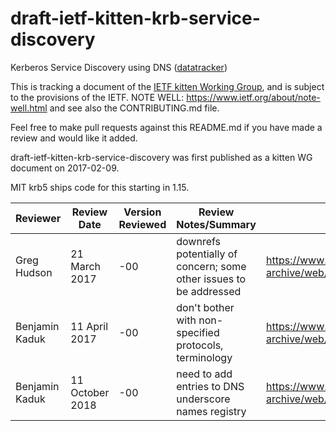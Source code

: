 # draft-ietf-kitten-krb-service-discovery
Kerberos Service Discovery using DNS ([datatracker](https://datatracker.ietf.org/doc/draft-ietf-kitten-krb-service-discovery/))

This is tracking a document of the [IETF kitten Working Group](https://datatracker.ietf.org/wg/kitten), and is subject to the provisions of the IETF. NOTE WELL: https://www.ietf.org/about/note-well.html and see also the CONTRIBUTING.md file.

Feel free to make pull requests against this README.md if you have made a review and would like it added.

draft-ietf-kitten-krb-service-discovery was first published as a kitten WG document on 2017-02-09.

MIT krb5 ships code for this starting in 1.15.

Reviewer | Review Date | Version Reviewed | Review Notes/Summary | Link to Review
---------|-------------|------------------|----------------------|---------------
Greg Hudson | 21 March 2017 | -00 | downrefs potentially of concern; some other issues to be addressed | https://www.ietf.org/mail-archive/web/kitten/current/msg06256.html
Benjamin Kaduk | 11 April 2017 | -00 | don't bother with non-specified protocols, terminology | https://www.ietf.org/mail-archive/web/kitten/current/msg06296.html
Benjamin Kaduk | 11 October 2018 | -00 | need to add entries to DNS underscore names registry | https://www.ietf.org/mail-archive/web/kitten/current/msg06570.html

